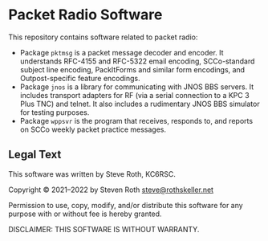 # Packet Radio Software

This repository contains software related to packet radio:

* Package `pktmsg` is a packet message decoder and encoder.  It understands
  RFC-4155 and RFC-5322 email encoding, SCCo-standard subject line encoding,
  PackItForms and similar form encodings, and Outpost-specific feature
  encodings.
* Package `jnos` is a library for communicating with JNOS BBS servers.  It
  includes transport adapters for RF (via a serial connection to a KPC 3 Plus
  TNC) and telnet.  It also includes a rudimentary JNOS BBS simulator for
  testing purposes.
* Package `wppsvr` is the program that receives, responds to, and reports on
  SCCo weekly packet practice messages.

## Legal Text

This software was written by Steve Roth, KC6RSC.

Copyright © 2021–2022 by Steven Roth <steve@rothskeller.net>

Permission to use, copy, modify, and/or distribute this software for any purpose
with or without fee is hereby granted.

DISCLAIMER: THIS SOFTWARE IS WITHOUT WARRANTY.
